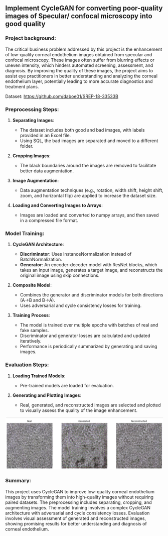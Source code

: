 ## Implement CycleGAN for converting poor-quality images of Specular/ confocal microscopy into good quality


### Project background:
The critical business problem addressed by this project is the enhancement of low-quality corneal endothelium images obtained from specular and confocal microscopy. These images often suffer from blurring effects or uneven intensity, which hinders automated screening, assessment, and diagnosis. By improving the quality of these images, the project aims to assist eye practitioners in better understanding and analyzing the corneal endothelium layer, potentially leading to more accurate diagnostics and treatment plans.

Dataset: https://github.com/daboe01/SREP-18-33533B
### Preprocessing Steps:
1. **Separating Images**:
   - The dataset includes both good and bad images, with labels provided in an Excel file.
   - Using SQL, the bad images are separated and moved to a different folder.

2. **Cropping Images**:
   - The black boundaries around the images are removed to facilitate better data augmentation.

3. **Image Augmentation**:
   - Data augmentation techniques (e.g., rotation, width shift, height shift, zoom, and horizontal flip) are applied to increase the dataset size.

4. **Loading and Converting Images to Arrays**:
   - Images are loaded and converted to numpy arrays, and then saved in a compressed file format.

### Model Training:
1. **CycleGAN Architecture**:
   - **Discriminator**: Uses InstanceNormalization instead of BatchNormalization.
   - **Generator**: An encoder-decoder model with ResNet blocks, which takes an input image, generates a target image, and reconstructs the original image using skip connections.

2. **Composite Model**:
   - Combines the generator and discriminator models for both directions (A->B and B->A).
   - Uses adversarial and cycle consistency losses for training.

3. **Training Process**:
   - The model is trained over multiple epochs with batches of real and fake samples.
   - Discriminator and generator losses are calculated and updated iteratively.
   - Performance is periodically summarized by generating and saving images.

### Evaluation Steps:
1. **Loading Trained Models**:
   - Pre-trained models are loaded for evaluation.
   
2. **Generating and Plotting Images**:
   - Real, generated, and reconstructed images are selected and plotted to visually assess the quality of the image enhancement.

![Alt Text](./Results/atob.jpg)


### Summary:
This project uses CycleGAN to improve low-quality corneal endothelium images by transforming them into high-quality images without requiring paired datasets. The preprocessing includes separating, cropping, and augmenting images. The model training involves a complex CycleGAN architecture with adversarial and cycle consistency losses. Evaluation involves visual assessment of generated and reconstructed images, showing promising results for better understanding and diagnosis of corneal endothelium.
